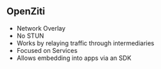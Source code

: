 ## OpenZiti
- Network Overlay
- No STUN
- Works by relaying traffic through intermediaries
- Focused on Services
- Allows embedding into apps via an SDK
